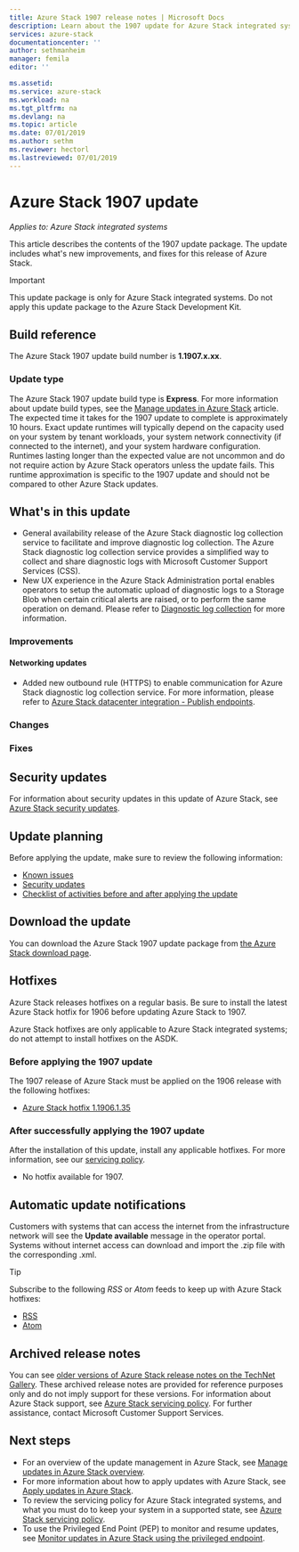 ```yaml
---
title: Azure Stack 1907 release notes | Microsoft Docs
description: Learn about the 1907 update for Azure Stack integrated systems, including what's new, known issues, and where to download the update.
services: azure-stack
documentationcenter: ''
author: sethmanheim
manager: femila
editor: ''

ms.assetid:  
ms.service: azure-stack
ms.workload: na
ms.tgt_pltfrm: na
ms.devlang: na
ms.topic: article
ms.date: 07/01/2019
ms.author: sethm
ms.reviewer: hectorl
ms.lastreviewed: 07/01/2019
---
```


# Azure Stack 1907 update

*Applies to: Azure Stack integrated systems*

This article describes the contents of the 1907 update package. The update includes what's new improvements, and fixes for this release of Azure Stack.

> [!IMPORTANT]  
> This update package is only for Azure Stack integrated systems. Do not apply this update package to the Azure Stack Development Kit.

## Build reference

The Azure Stack 1907 update build number is **1.1907.x.xx**.

### Update type

The Azure Stack 1907 update build type is **Express**. For more information about update build types, see the [Manage updates in Azure Stack](azure-stack-updates.md) article. The expected time it takes for the 1907 update to complete is approximately 10 hours. Exact update runtimes will typically depend on the capacity used on your system by tenant workloads, your system network connectivity (if connected to the internet), and your system hardware configuration. Runtimes lasting longer than the expected value are not uncommon and do not require action by Azure Stack operators unless the update fails. This runtime approximation is specific to the 1907 update and should not be compared to other Azure Stack updates.

## What's in this update

<!-- The current theme (if any) of this release. -->

<!-- What's new, also net new experiences and features. -->
- General availability release of the Azure Stack diagnostic log collection service to facilitate and improve diagnostic log collection. The Azure Stack diagnostic log collection service provides a simplified way to collect and share diagnostic logs with Microsoft Customer Support Services (CSS). 
- New UX experience in the Azure Stack Administration portal enables operators to setup the automatic upload of diagnostic logs to a Storage Blob when certain critical alerts are raised, or to perform the same operation on demand. Please refer to [Diagnostic log collection](https://docs.microsoft.com/en-us/azure-stack/operator/azure-stack-log-collection-overview) for more information. 

### Improvements

<!-- Changes and product improvements with tangible customer-facing value. -->

#### Networking updates
- Added new outbound rule (HTTPS) to enable communication for Azure Stack diagnostic log collection service. For more information, please refer to [Azure Stack datacenter integration - Publish endpoints](https://docs.microsoft.com/en-us/azure-stack/operator/azure-stack-integrate-endpoints#ports-and-urls-outbound).

### Changes

### Fixes

<!-- Product fixes that came up from customer deployments worth highlighting, especially if there is an SR/ICM associated to it. -->

## Security updates

For information about security updates in this update of Azure Stack, see [Azure Stack security updates](azure-stack-release-notes-security-updates-1906.md).

## Update planning

Before applying the update, make sure to review the following information:

- [Known issues](azure-stack-release-notes-known-issues-1907.md)
- [Security updates](azure-stack-release-notes-security-updates-1906.md)
- [Checklist of activities before and after applying the update](azure-stack-release-notes-checklist.md)

## Download the update

You can download the Azure Stack 1907 update package from [the Azure Stack download page](https://aka.ms/azurestackupdatedownload).

## Hotfixes

Azure Stack releases hotfixes on a regular basis. Be sure to install the latest Azure Stack hotfix for 1906 before updating Azure Stack to 1907.

Azure Stack hotfixes are only applicable to Azure Stack integrated systems; do not attempt to install hotfixes on the ASDK.

### Before applying the 1907 update

The 1907 release of Azure Stack must be applied on the 1906 release with the following hotfixes:

<!-- One of these. Either no updates at all, nothing is required, or the LATEST hotfix that is required-->
- [Azure Stack hotfix 1.1906.1.35](https://support.microsoft.com/help/4511259)

### After successfully applying the 1907 update

After the installation of this update, install any applicable hotfixes. For more information, see our [servicing policy](azure-stack-servicing-policy.md).

<!-- One of these. Either no updates at all, nothing is required, or the LATEST hotfix that is required-->
- No hotfix available for 1907.

## Automatic update notifications

Customers with systems that can access the internet from the infrastructure network will see the **Update available** message in the operator portal. Systems without internet access can download and import the .zip file with the corresponding .xml.

> [!TIP]  
> Subscribe to the following *RSS* or *Atom* feeds to keep up with Azure Stack hotfixes:
>
> - [RSS](https://support.microsoft.com/app/content/api/content/feeds/sap/en-us/32d322a8-acae-202d-e9a9-7371dccf381b/rss)
> - [Atom](https://support.microsoft.com/app/content/api/content/feeds/sap/en-us/32d322a8-acae-202d-e9a9-7371dccf381b/atom)

## Archived release notes

You can see [older versions of Azure Stack release notes on the TechNet Gallery](https://aka.ms/azsarchivedrelnotes). These archived release notes are provided for reference purposes only and do not imply support for these versions. For information about Azure Stack support, see [Azure Stack servicing policy](azure-stack-servicing-policy.md). For further assistance, contact Microsoft Customer Support Services.

## Next steps

- For an overview of the update management in Azure Stack, see [Manage updates in Azure Stack overview](azure-stack-updates.md).  
- For more information about how to apply updates with Azure Stack, see [Apply updates in Azure Stack](azure-stack-apply-updates.md).
- To review the servicing policy for Azure Stack integrated systems, and what you must do to keep your system in a supported state, see [Azure Stack servicing policy](azure-stack-servicing-policy.md).  
- To use the Privileged End Point (PEP) to monitor and resume updates, see [Monitor updates in Azure Stack using the privileged endpoint](azure-stack-monitor-update.md).
